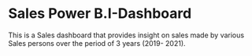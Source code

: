 # Sales Power B.I-Dashboard
This is a Sales dashboard that provides insight on sales made by various Sales persons over the period of 3 years (2019- 2021).
